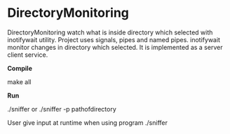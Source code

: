 # DirectoryMonitoring

DirectoryMonitoring watch what is inside directory which selected with inotifywait utility. 
Project uses signals, pipes and named pipes. inotifywait monitor changes in directory which selected.
It is implemented as a server client service.

<b> Compile </b> 

make all

<b> Run </b> 

./sniffer or ./sniffer -p pathofdirectory

User give input at runtime when using program ./sniffer 
